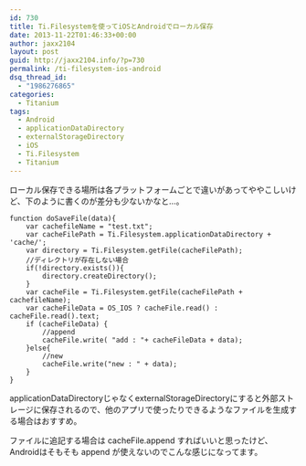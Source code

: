 ```yaml
---
id: 730
title: Ti.Filesystemを使ってiOSとAndroidでローカル保存
date: 2013-11-22T01:46:33+00:00
author: jaxx2104
layout: post
guid: http://jaxx2104.info/?p=730
permalink: /ti-filesystem-ios-android
dsq_thread_id:
  - "1986276865"
categories:
  - Titanium
tags:
  - Android
  - applicationDataDirectory
  - externalStorageDirectory
  - iOS
  - Ti.Filesystem
  - Titanium
---
```

ローカル保存できる場所は各プラットフォームごとで違いがあってややこしいけど、下のように書くのが差分も少ないかなと…。 

```
function doSaveFile(data){
    var cachefileName = "test.txt";
    var cacheFilePath = Ti.Filesystem.applicationDataDirectory + 'cache/';
    var directory = Ti.Filesystem.getFile(cacheFilePath);
    //ディレクトリが存在しない場合
    if(!directory.exists()){
        directory.createDirectory();
    }
    var cacheFile = Ti.Filesystem.getFile(cacheFilePath + cachefileName);
    var cacheFileData = OS_IOS ? cacheFile.read() : cacheFile.read().text;
    if (cacheFileData) {
        //append
        cacheFile.write( "add : "+ cacheFileData + data);
    }else{
        //new
        cacheFile.write("new : " + data);
    }
}
```

applicationDataDirectoryじゃなくexternalStorageDirectoryにすると外部ストレージに保存されるので、他のアプリで使ったりできるようなファイルを生成する場合はおすすめ。

ファイルに追記する場合は cacheFile.append すればいいと思ったけど、Androidはそもそも append が使えないのでこんな感じになってます。